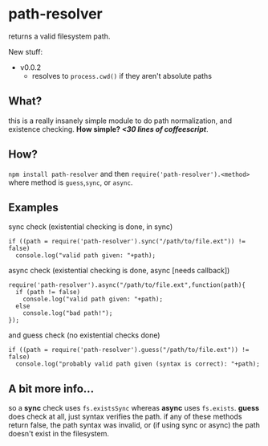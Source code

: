path-resolver
=============

returns a valid filesystem path.


New stuff:
  + v0.0.2
    - resolves to `process.cwd()` if they aren't absolute paths

## What?

this is a really insanely simple module to do path normalization, and existence checking.
__How simple? *<30 lines of coffeescript*__.

## How?

`npm install path-resolver` and then `require('path-resolver').<method>` where method is `guess`,`sync`, or `async`.


## Examples

sync check (existential checking is done, in sync)
```
if ((path = require('path-resolver').sync("/path/to/file.ext")) != false)
  console.log("valid path given: "+path);
```

async check (existential checking is done, async [needs callback])
```
require('path-resolver').async("/path/to/file.ext",function(path){
  if (path != false)
    console.log("valid path given: "+path);
  else
    console.log("bad path!");
});
```

and guess check (no existential checks done)
```
if ((path = require('path-resolver').guess("/path/to/file.ext")) != false)
  console.log("probably valid path given (syntax is correct): "+path);
```


## A bit more info...

so a __sync__ check uses `fs.existsSync` whereas __async__ uses `fs.exists`. __guess__ does check at all, just syntax verifies the path.
if any of these methods return false, the path syntax was invalid, or (if using sync or async) the path doesn't exist in the filesystem.
